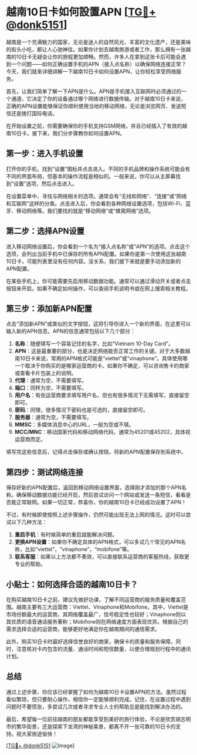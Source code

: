 # 越南10日卡如何設置APN [[TG💪+ @donk5151](https://t.me/s/donk5151)]

越南是一个充满魅力的国家，无论是迷人的自然风光、丰富的文化遗产，还是美味的街头小吃，都让人心驰神往。如果你计划去越南旅游或者工作，那么拥有一张越南的10日卡无疑会让你的旅程更加顺畅。然而，许多人在拿到这张卡后可能会遇到一个问题——如何正确设置手机的APN（接入点名称）以确保网络连接正常？今天，我们就来详细讲解一下越南10日卡如何设置APN，让你轻松享受网络服务。

首先，让我们简单了解一下APN是什么。APN是手机接入互联网时必须通过的一个通道，它决定了你的设备通过哪个网络进行数据传输。对于越南10日卡来说，正确的APN设置能够保证你顺利使用当地的移动网络，无论是浏览网页、发送短信还是拨打国际电话。

在开始设置之前，你需要确保你的手机支持GSM网络，并且已经插入了有效的越南10日卡。接下来，我们分步骤教你如何设置APN。

## 第一步：进入手机设置

打开你的手机，找到“设置”图标并点击进入。不同的手机品牌和操作系统可能会有不同的界面布局，但基本的操作流程是相似的。一般来说，你可以从主屏幕找到“设置”选项，然后点击进入。

在设置菜单中，寻找与网络相关的选项。通常会有“无线和网络”、“连接”或“网络和互联网”这样的分类。点击进入后，你会看到各种网络设置选项，包括Wi-Fi、蓝牙、移动网络等。我们要找的就是“移动网络”或“蜂窝网络”选项。

## 第二步：选择APN设置

进入移动网络设置后，你会看到一个名为“接入点名称”或“APN”的选项。点击这个选项，会列出当前手机中已保存的所有APN配置。如果你是第一次使用这张越南10日卡，可能列表里没有任何内容。没关系，我们接下来就是要手动添加新的APN配置。

在某些手机上，你可能需要先启用移动数据功能。通常可以通过滑动开关或者点击按钮来开启。如果不确定如何操作，可以查阅手机说明书或在网上搜索相关教程。

## 第三步：添加新APN配置

点击“添加新APN”或类似的文字按钮，这将引导你进入一个新的界面，在这里可以输入新的APN信息。APN的信息通常包括以下几个部分：

1. **名称**：随便填写一个容易记住的名字，比如“Vietnam 10-Day Card”。
2. **APN**：这是最重要的部分，也是决定网络能否正常工作的关键。对于大多数越南10日卡来说，常用的APN格式可能是“viettel”或“vinaphone”。具体使用哪一个取决于你购买的是哪家运营商的卡。如果你不确定，可以咨询售卡的商家或查看卡片包装上的说明。
3. **代理**：通常为空，不需要填写。
4. **端口**：同样为空，不需要填写。
5. **用户名**：有些运营商要求填写用户名，但也有很多情况下无需填写，直接留空即可。
6. **密码**：同理，很多情况下密码也是可选的，直接留空即可。
7. **服务器**：通常为空，不需要填写。
8. **MMSC**：多媒体消息中心的URL，一般为空或不填。
9. **MCC/MNC**：移动国家代码和移动网络代码，通常为45201或45202，具体视运营商而定。

填写完这些信息后，记得点击保存或确认按钮，将新的APN配置保存到系统中。

## 第四步：测试网络连接

保存好新的APN配置后，返回到移动网络设置界面，选择刚才添加的那个APN名称。确保移动数据功能已经开启，然后尝试访问一个网站或发送一条短信，看看是否能正常联网。如果一切正常，恭喜你，你的越南10日卡已经成功设置了APN！

不过，有时候即使按照上述步骤操作，仍然可能出现无法上网的情况。这时可以尝试以下几种方法：

1. **重启手机**：有时候简单的重启就能解决问题。
2. **更换APN设置**：如果你不确定具体的APN格式，可以多试几个常见的APN名称，比如“viettel”，“vinaphone”，“mobifone”等。
3. **联系客服**：如果以上方法都不奏效，可以直接联系运营商的客服热线，获取更专业的帮助。

## 小贴士：如何选择合适的越南10日卡？

在购买越南10日卡之前，建议先做好功课，了解不同运营商的服务质量和覆盖范围。越南主要有三大运营商：Viettel、Vinaphone和Mobifone。其中，Viettel是市场份额最大的运营商，其网络覆盖最广，信号稳定性也较好；Vinaphone则以其优质的语音通话服务著称；Mobifone则在网络速度方面表现优异。根据自己的需求选择合适的运营商，能够更好地满足你在越南期间的通信需求。

此外，购买10日卡时最好选择信誉良好的商家，确保卡的质量和服务保障。同时，注意核对卡内包含的流量、通话时间和短信数量，以便合理规划行程中的通讯计划。

## 总结

通过上述步骤，你应该已经掌握了如何为越南10日卡设置APN的方法。虽然过程看似繁琐，但只要耐心操作，相信你一定能够顺利完成。记住，在设置过程中遇到问题时不要慌张，多尝试几次或者寻求专业人士的帮助总是能找到解决办法的。

最后，希望每一位前往越南的朋友都能享受到美好的旅行体验，不论是欣赏胡志明市的繁华街景，还是探索下龙湾的神秘美景，都离不开一张可靠的10日卡的支持。祝大家旅途愉快！

[[TG💪+ @donk5151](https://t.me/s/donk5151) ![Image](https://i.postimg.cc/rwNCRYN7/Snipaste-2025-04-30-17-27-05.png)]